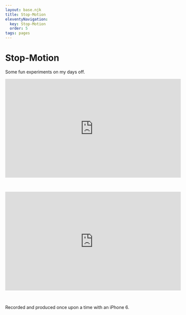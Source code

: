 ```yaml
---
layout: base.njk
title: Stop-Motion
eleventyNavigation:
  key: Stop-Motion
  order: 5
tags: pages
---
```

# Stop-Motion

Some fun experiments on my days off.

<iframe width="560" height="315" src="https://www.youtube-nocookie.com/embed/ktxdnqTKU6E?si=0qJiauFp1tRY4HCx" title="YouTube video player" frameborder="0" allow="accelerometer; autoplay; clipboard-write; encrypted-media; gyroscope; picture-in-picture; web-share" referrerpolicy="strict-origin-when-cross-origin" allowfullscreen></iframe>

&nbsp;

<iframe width="560" height="315" src="https://www.youtube-nocookie.com/embed/0bHepr-__Do?si=q1WhUXHefV5gMiP8" title="YouTube video player" frameborder="0" allow="accelerometer; autoplay; clipboard-write; encrypted-media; gyroscope; picture-in-picture; web-share" referrerpolicy="strict-origin-when-cross-origin" allowfullscreen></iframe>

&nbsp;

Recorded and produced once upon a time with an iPhone 6.